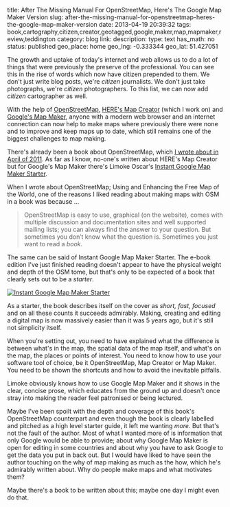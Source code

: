 title: After The Missing Manual For OpenStreetMap, Here's The Google Map Maker Version
slug: after-the-missing-manual-for-openstreetmap-heres-the-google-map-maker-version
date: 2013-04-19 20:39:32
tags: book,cartography,citizen,creator,geotagged,google,maker,map,mapmaker,review,teddington
category: blog
link: 
description: 
type: text
has_math: no
status: published
geo_place: home
geo_lng: -0.333344
geo_lat: 51.427051

The growth and uptake of today's internet and web allows us to do a lot of things that were previously the preserve of the professional. You can see this in the rise of words which now have citizen prepended to them. We don't just write blog posts, we're *citizen* journalists. We don't just take photographs, we're *citizen* photographers. To this list, we can now add *citizen* cartographer as well.

With the help of [OpenStreetMap](https://www.openstreetmap.org/ "https://www.openstreetmap.org/"), [HERE's Map Creator](https://here.com/mapcreator/ "https://here.com/mapcreator/") (which I work on) and [Google's Map Maker](https://www.google.com/mapmaker "https://www.google.com/mapmaker"), anyone with a modern web browser and an internet connection can now help to make maps where previously there were none and to improve and keep maps up to date, which still remains one of the biggest challenges to map making.

There's already been a book about OpenStreetMap, which [I wrote about in April of 2011](/2011/04/05/the-missing-manual-for-openstreetmap/ "/2011/04/05/the-missing-manual-for-openstreetmap/"). As far as I know, no-one's written about HERE's Map Creator but for Google's Map Maker there's Limoke Oscar's [Instant Google Map Maker Starter](https://www.packtpub.com/google-map-maker-starter/book "https://www.packtpub.com/google-map-maker-starter/book").

<!-- TEASER_END -->

When I wrote about OpenStreetMap; Using and Enhancing the Free Map of the World, one of the reasons I liked reading about making maps with OSM in a book was because ...




> OpenStreetMap is easy to use, graphical (on the website), comes with multiple discussion and documentation sites and well supported mailing lists; you can always find the answer to your question. But sometimes you don’t know what the question is. Sometimes you just want to read a *book*.



The same can be said of Instant Google Map Maker Starter. The e-book edition I've just finished reading doesn't appear to have the physical weight and depth of the OSM tome, but that's only to be expected of a book that clearly sets out to be a *starter*.

[![Instant Google Map Maker Starter](/wp-content/uploads/2013/04/Instant-Google-Map-Maker-Starter.png)](/wp-content/uploads/2013/04/Instant-Google-Map-Maker-Starter.png "/wp-content/uploads/2013/04/Instant-Google-Map-Maker-Starter.png")

As a starter, the book describes itself on the cover as *short, fast, focused* and on all these counts it succeeds admirably. Making, creating and editing a digital map is now massively easier than it was 5 years ago, but it's still not simplicity itself.

When you're setting out, you need to have explained what the difference is between what's in the map, the spatial data of the map itself, and what's on the map, the places or points of interest. You need to know how to use your software tool of choice, be it OpenStreetMap, Map Creator or Map Maker. You need to be shown the shortcuts and how to avoid the inevitable pitfalls.

Limoke obviously knows how to use Google Map Maker and it shows in the clear, concise prose, which educates from the ground up and doesn't once stray into making the reader feel patronised or being lectured.

Maybe I've been spoilt with the depth and coverage of this book's OpenStreetMap counterpart and even though the book is clearly labelled and pitched as a high level starter guide, it left me wanting *more*. But that's not the fault of the author. Most of what I wanted more of is information that only Google would be able to provide; about why Google Map Maker is open for editing in some countries and about why you have to ask Google to get the data you put in back out. But I would have liked to have seen the author touching on the why of map making as much as the how, which he's admirably written about. Why do people make maps and what motivates them?

Maybe there's a book to be written about this; maybe one day I might even do that.



